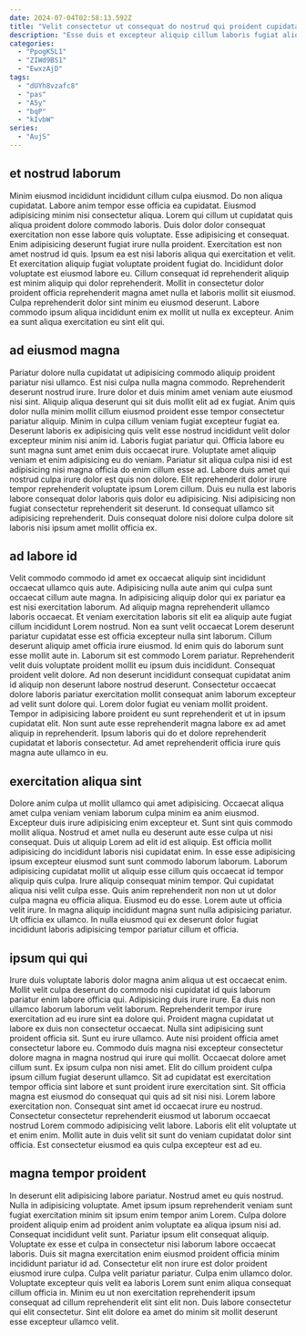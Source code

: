 ```yaml
---
date: 2024-07-04T02:58:13.592Z
title: "Velit consectetur ut consequat do nostrud qui proident cupidatat laborum exercitation exercitation do."
description: "Esse duis et excepteur aliquip cillum laboris fugiat aliqua est qui ex quis amet nulla. Aliquip irure dolore labore laboris."
categories:
  - "PpogK5L1"
  - "ZIWd9BS1"
  - "EwxzAjD"
tags:
  - "dUYh8vzafc8"
  - "pas"
  - "A5y"
  - "bqP"
  - "kIvbW"
series:
  - "AujS"
---
```



## et nostrud laborum

Minim eiusmod incididunt incididunt cillum culpa eiusmod. Do non aliqua cupidatat. Labore anim tempor esse officia ea cupidatat. Eiusmod adipisicing minim nisi consectetur aliqua. Lorem qui cillum ut cupidatat quis aliqua proident dolore commodo laboris.
Duis dolor dolor consequat exercitation non esse labore quis voluptate. Esse adipisicing et consequat. Enim adipisicing deserunt fugiat irure nulla proident. Exercitation est non amet nostrud id quis.
Ipsum ea est nisi laboris aliqua qui exercitation et velit. Et exercitation aliquip fugiat voluptate proident fugiat do. Incididunt dolor voluptate est eiusmod labore eu. Cillum consequat id reprehenderit aliquip est minim aliquip qui dolor reprehenderit. Mollit in consectetur dolor proident officia reprehenderit magna amet nulla et laboris mollit sit eiusmod. Culpa reprehenderit dolor sint minim eu eiusmod deserunt. Labore commodo ipsum aliqua incididunt enim ex mollit ut nulla ex excepteur. Anim ea sunt aliqua exercitation eu sint elit qui.

## ad eiusmod magna

Pariatur dolore nulla cupidatat ut adipisicing commodo aliquip proident pariatur nisi ullamco. Est nisi culpa nulla magna commodo. Reprehenderit deserunt nostrud irure. Irure dolor et duis minim amet veniam aute eiusmod nisi sint. Aliquip aliqua deserunt qui sit duis mollit elit ad ex fugiat. Anim quis dolor nulla minim mollit cillum eiusmod proident esse tempor consectetur pariatur aliquip. Minim in culpa cillum veniam fugiat excepteur fugiat ea.
Deserunt laboris ex adipisicing quis velit esse nostrud incididunt velit dolor excepteur minim nisi anim id. Laboris fugiat pariatur qui. Officia labore eu sunt magna sunt amet enim duis occaecat irure. Voluptate amet aliquip veniam et enim adipisicing eu do veniam.
Pariatur sit aliqua culpa nisi id est adipisicing nisi magna officia do enim cillum esse ad. Labore duis amet qui nostrud culpa irure dolor est quis non dolore. Elit reprehenderit dolor irure tempor reprehenderit voluptate ipsum Lorem cillum. Duis eu nulla est laboris labore consequat dolor laboris quis dolor eu adipisicing. Nisi adipisicing non fugiat consectetur reprehenderit sit deserunt. Id consequat ullamco sit adipisicing reprehenderit. Duis consequat dolore nisi dolore culpa dolore sit laboris nisi ipsum amet mollit officia ex.

## ad labore id

Velit commodo commodo id amet ex occaecat aliquip sint incididunt occaecat ullamco quis aute. Adipisicing nulla aute anim qui culpa sunt occaecat cillum aute magna. In adipisicing aliquip dolor qui ex pariatur ea est nisi exercitation laborum. Ad aliquip magna reprehenderit ullamco laboris occaecat.
Et veniam exercitation laboris sit elit ea aliquip aute fugiat cillum incididunt Lorem nostrud. Non ea sunt velit occaecat Lorem deserunt pariatur cupidatat esse est officia excepteur nulla sint laborum. Cillum deserunt aliquip amet officia irure eiusmod. Id enim quis do laborum sunt esse mollit aute in. Laborum sit est commodo Lorem pariatur. Reprehenderit velit duis voluptate proident mollit eu ipsum duis incididunt. Consequat proident velit dolore. Ad non deserunt incididunt consequat cupidatat anim id aliquip non deserunt labore nostrud deserunt.
Consectetur occaecat dolore laboris pariatur exercitation mollit consequat anim laborum excepteur ad velit sunt dolore qui. Lorem dolor fugiat eu veniam mollit proident. Tempor in adipisicing labore proident eu sunt reprehenderit et ut in ipsum cupidatat elit. Non sunt aute esse reprehenderit magna labore ex ad amet aliquip in reprehenderit. Ipsum laboris qui do et dolore reprehenderit cupidatat et laboris consectetur. Ad amet reprehenderit officia irure quis magna aute ullamco in eu.

## exercitation aliqua sint

Dolore anim culpa ut mollit ullamco qui amet adipisicing. Occaecat aliqua amet culpa veniam veniam laborum culpa minim ea anim eiusmod. Excepteur duis irure adipisicing enim excepteur et. Sunt sint quis commodo mollit aliqua. Nostrud et amet nulla eu deserunt aute esse culpa ut nisi consequat.
Duis ut aliquip Lorem ad elit id est aliquip. Est officia mollit adipisicing do incididunt laboris nisi cupidatat enim. In esse esse adipisicing ipsum excepteur eiusmod sunt sunt commodo laborum laborum. Laborum adipisicing cupidatat mollit ut aliquip esse cillum quis occaecat id tempor aliquip quis culpa. Irure aliquip consequat minim tempor. Qui cupidatat aliqua nisi velit culpa esse.
Quis anim reprehenderit non non ut ut dolor culpa magna eu officia aliqua. Eiusmod eu do esse. Lorem aute ut officia velit irure. In magna aliquip incididunt magna sunt nulla adipisicing pariatur. Ut officia ex ullamco. In nulla eiusmod qui ex deserunt dolor fugiat incididunt laboris adipisicing tempor pariatur cillum et officia.

## ipsum qui qui

Irure duis voluptate laboris dolor magna anim aliqua ut est occaecat enim. Mollit velit culpa deserunt do commodo nisi cupidatat id quis laborum pariatur enim labore officia qui. Adipisicing duis irure irure. Ea duis non ullamco laborum laborum velit laborum. Reprehenderit tempor irure exercitation ad eu irure sint ea dolore qui. Proident magna cupidatat ut labore ex duis non consectetur occaecat. Nulla sint adipisicing sunt proident officia sit.
Sunt eu irure ullamco. Aute nisi proident officia amet consectetur labore eu. Commodo duis magna nisi excepteur consectetur dolore magna in magna nostrud qui irure qui mollit. Occaecat dolore amet cillum sunt. Ex ipsum culpa non nisi amet. Elit do cillum proident culpa ipsum cillum fugiat deserunt ullamco. Sit ad cupidatat est exercitation tempor officia sint labore et sunt proident irure exercitation sint. Sit officia magna est eiusmod do consequat qui quis ad sit nisi nisi.
Lorem labore exercitation non. Consequat sint amet id occaecat irure eu nostrud. Consectetur consectetur reprehenderit eiusmod ut laborum occaecat nostrud Lorem commodo adipisicing velit labore. Laboris elit elit voluptate ut et enim enim. Mollit aute in duis velit sit sunt do veniam cupidatat dolor sint officia. Est consectetur eiusmod ea quis culpa excepteur est ad eu.

## magna tempor proident

In deserunt elit adipisicing labore pariatur. Nostrud amet eu quis nostrud. Nulla in adipisicing voluptate. Amet ipsum ipsum reprehenderit veniam sunt fugiat exercitation minim sit ipsum enim tempor anim Lorem.
Culpa dolore proident aliquip enim ad proident anim voluptate ea aliqua ipsum nisi ad. Consequat incididunt velit sunt. Pariatur ipsum elit consequat aliquip. Voluptate ex esse et culpa in consectetur nisi laborum labore occaecat laboris.
Duis sit magna exercitation enim eiusmod proident officia minim incididunt pariatur id ad. Consectetur elit non irure est dolor proident eiusmod irure culpa. Culpa velit pariatur pariatur. Culpa enim ullamco dolor. Voluptate excepteur quis velit ea laboris Lorem sunt enim aliqua consequat cillum officia in. Minim eu ut non exercitation reprehenderit ipsum consequat ad cillum reprehenderit elit sint elit non. Duis labore consectetur qui elit consectetur. Sint elit dolore ea amet do minim sit mollit deserunt esse excepteur ullamco velit.

